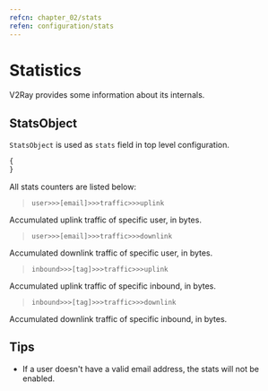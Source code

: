 ```yaml
---
refcn: chapter_02/stats
refen: configuration/stats
---
```


# Statistics

V2Ray provides some information about its internals.

## StatsObject

`StatsObject` is used as `stats` field in top level configuration.

```javascript
{
}
```

All stats counters are listed below:

> `user>>>[email]>>>traffic>>>uplink`

Accumulated uplink traffic of specific user, in bytes.

> `user>>>[email]>>>traffic>>>downlink`

Accumulated downlink traffic of specific user, in bytes.

> `inbound>>>[tag]>>>traffic>>>uplink`

Accumulated uplink traffic of specific inbound, in bytes.

> `inbound>>>[tag]>>>traffic>>>downlink`

Accumulated downlink traffic of specific inbound, in bytes.

## Tips

* If a user doesn't have a valid email address, the stats will not be enabled.
